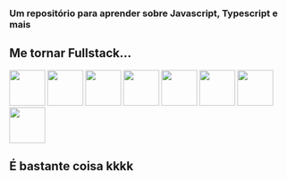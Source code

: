 ### Um repositório para aprender sobre Javascript, Typescript e mais
## Me tornar Fullstack...
<div>
  <img src="https://cdn.jsdelivr.net/gh/devicons/devicon@latest/icons/html5/html5-original.svg" width=" 64px" height="64px"/>
  <img src="https://cdn.jsdelivr.net/gh/devicons/devicon@latest/icons/css3/css3-original.svg" width=" 64px" height="64px"/>
  <img src="https://cdn.jsdelivr.net/gh/devicons/devicon@latest/icons/nodejs/nodejs-original-wordmark.svg" width="64px" height="64px"/>
  <img src="https://cdn.jsdelivr.net/gh/devicons/devicon@latest/icons/javascript/javascript-original.svg" width=" 64px" height="64px"/>
  <img src="https://cdn.jsdelivr.net/gh/devicons/devicon@latest/icons/typescript/typescript-original.svg" width="64px" height="64px"/>
  <img src="https://cdn.jsdelivr.net/gh/devicons/devicon@latest/icons/express/express-original.svg" width="64px" height="64px"/>
  <img src="https://cdn.jsdelivr.net/gh/devicons/devicon@latest/icons/react/react-original.svg" width="64px" height="64px"/>
  <img src="https://cdn.jsdelivr.net/gh/devicons/devicon@latest/icons/redux/redux-original.svg" width="64px" height="64px"/>
</div>

## É bastante coisa kkkk
